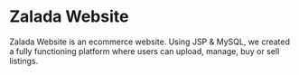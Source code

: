 # Zalada Website

Zalada Website is an ecommerce website. Using JSP & MySQL, we created a fully functioning platform where users can upload, manage, buy or sell listings.
